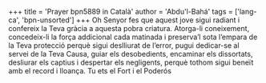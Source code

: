 +++
title = 'Prayer bpn5889 in Català'
author = 'Abdu'l-Bahá'
tags = ['lang-ca', 'bpn-unsorted']
+++
Oh Senyor fes que aquest jove sigui radiant i confereix la Teva gràcia a aquesta pobra criatura. Atorga-li coneixement, concedeix-li la força addicional cada matinada i preserva’l sota l’empara de la Teva protecció perquè sigui deslliurat de l’error, pugui dedicar-se al servei de la Teva Causa, guiar els desobedients, encaminar els dissortats, desliurar els captius i despertar els negligents, perquè tothom sigui beneït amb el record i lloança. Tu ets el Fort i el Poderós
